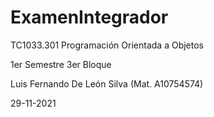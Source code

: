 # ExamenIntegrador

TC1033.301
Programación Orientada a Objetos 

1er Semestre 3er Bloque 

Luis Fernando De León Silva (Mat. A10754574)

29-11-2021



